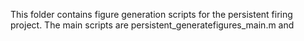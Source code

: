 This folder contains figure generation scripts for the persistent firing project.
The main scripts are persistent_generatefigures_main.m and 
